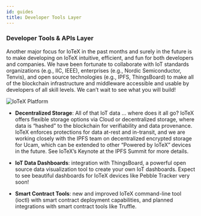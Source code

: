 ```yaml
---
id: guides
title: Developer Tools Layer
---
```


### Developer Tools & APIs Layer

Another major focus for IoTeX in the past months and surely in the future is to make developing on IoTeX intuitive, efficient, and fun for both developers and companies. We have been fortunate to collaborate with IoT standards organizations (e.g., IIC, IEEE), enterprises (e.g., Nordic Semiconductor, Tenvis), and open source technologies (e.g., IPFS, ThingsBoard) to make all of the blockchain infrastructure and middleware accessible and usable by developers of all skill levels. We can’t wait to see what you will build!

![IoTeX Platform](/img/introduction/tools-layer.png)

- **Decentralized Storage**: All of that IoT data … where does it all go? IoTeX offers flexible storage options via Cloud or decentralized storage, where data is “hashed” to the blockchain for verifiability and data provenance. IoTeX enforces protections for data at-rest and in-transit, and we are working closely with the IPFS team on decentralized encrypted storage for Ucam, which can be extended to other “Powered by IoTeX” devices in the future. See IoTeX’s Keynote at the IPFS Summit for more details.

- **IoT Data Dashboards**: integration with ThingsBoard, a powerful open source data visualization tool to create your own IoT dashboards. Expect to see beautiful dashboards for IoTeX devices like Pebble Tracker very soon!

- **Smart Contract Tools**: new and improved IoTeX command-line tool (ioctl) with smart contract deployment capabilities, and planned integrations with smart contract tools like Truffle.
